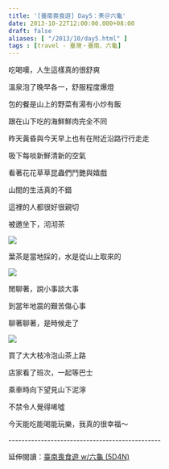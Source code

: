 ```yaml
---
title: '[臺南喪食遊] Day5：茶＠六龜'
date: 2013-10-22T12:00:00.000+08:00
draft: false
aliases: [ "/2013/10/day5.html" ]
tags : [travel - 臺灣・臺南、六龜]
---
```


吃喝嘆，人生這樣真的很舒爽  

溫泉泡了晚早各一，舒服程度爆燈

包的餐是山上的野菜有湯有小炒有飯

跟在山下吃的海鮮鮮肉完全不同

  

昨天黃昏與今天早上也有在附近沿路行行走走

吸下每啖新鮮清新的空氣

看著花花草草昆蟲們鬥艷與嬉戲

山間的生活真的不錯

  

這裡的人都很好很親切

被邀坐下，沏沏茶

[![](https://2.bp.blogspot.com/-CLWT3QexIiA/XCRQtsFzIyI/AAAAAAAACBw/lYIkaCgWC4c61yumAPqY3UOGbdE1cZPiQCLcBGAs/s640/72.jpg)](https://2.bp.blogspot.com/-CLWT3QexIiA/XCRQtsFzIyI/AAAAAAAACBw/lYIkaCgWC4c61yumAPqY3UOGbdE1cZPiQCLcBGAs/s1600/72.jpg)

葉茶是當地採的，水是從山上取來的

[![](https://3.bp.blogspot.com/-MjlSJSoxT-0/XCRQ4y2da8I/AAAAAAAACB4/cD6hclhbbbMyBEONnVHDctYBHcf5YUcFgCLcBGAs/s640/73.jpg)](https://3.bp.blogspot.com/-MjlSJSoxT-0/XCRQ4y2da8I/AAAAAAAACB4/cD6hclhbbbMyBEONnVHDctYBHcf5YUcFgCLcBGAs/s1600/73.jpg)

閒聊著，說小事談大事

到當年地震的艱苦傷心事

  

  

聊著聊著，是時候走了

[![](https://2.bp.blogspot.com/-fvtY7pCjUMI/XCRREk9aXVI/AAAAAAAACCA/8VcQ4bR5gm4tQgRlHU2sLAqDTxaCwEWIQCLcBGAs/s640/74.jpg)](https://2.bp.blogspot.com/-fvtY7pCjUMI/XCRREk9aXVI/AAAAAAAACCA/8VcQ4bR5gm4tQgRlHU2sLAqDTxaCwEWIQCLcBGAs/s1600/74.jpg)

買了大大枝冷泡山茶上路

店家看了班次，一起等巴士

乘車時向下望見山下泥濘

不禁令人覺得唏噓

今天能吃能喝能玩樂，我真的很幸福～  
  
\-----------------------------------------------  
  
延伸閱讀：[臺南喪食遊 w/六龜 (5D4N)](http://www.hidie.net/2013/10/w-5d4n.html)